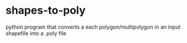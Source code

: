 # shapes-to-poly
python program that converts a each polygon/multipolygon in an input shapefile into a .poly file

